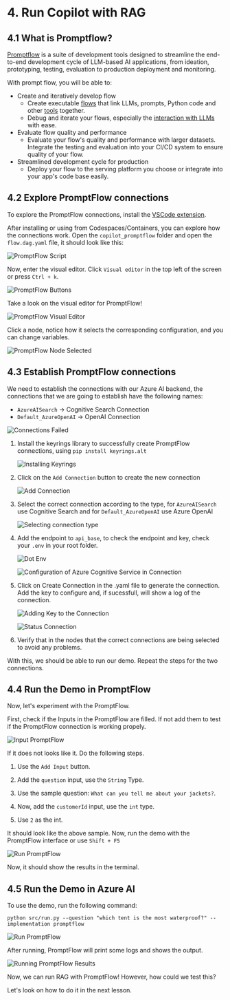 # 4. Run Copilot with RAG
## 4.1 What is Promptflow? 

[Promptflow](https://microsoft.github.io/promptflow/index.html) is a suite of development tools designed to streamline the end-to-end development cycle of LLM-based AI applications, from ideation, prototyping, testing, evaluation to production deployment and monitoring.

With prompt flow, you will be able to:

- Create and iteratively develop flow
    - Create executable [flows](https://microsoft.github.io/promptflow/concepts/concept-flows.html) that link LLMs, prompts, Python code and other [tools](https://microsoft.github.io/promptflow/concepts/concept-tools.html) together.
    - Debug and iterate your flows, especially the [interaction with LLMs](https://microsoft.github.io/promptflow/concepts/concept-connections.html) with ease.
- Evaluate flow quality and performance
    - Evaluate your flow's quality and performance with larger datasets.
    Integrate the testing and evaluation into your CI/CD system to ensure quality of your flow.
- Streamlined development cycle for production
    - Deploy your flow to the serving platform you choose or integrate into your app's code base easily.

## 4.2 Explore PromptFlow connections 

To explore the PromptFlow connections, install the [VSCode extension](https://marketplace.visualstudio.com/items?itemName=prompt-flow.prompt-flow&WT.mc_id=academic-0000-pablolopes).

After installing or using from Codespaces/Containers, you can explore how the connections work. Open the `copilot_promptflow` folder and open the `flow.dag.yaml` file, it should look like this:

![PromptFlow Script](../img/37-PromptFlowScript.png)

Now, enter the visual editor. Click `Visual editor` in the top left of the screen or press `Ctrl + k`.

![PromptFlow Buttons](../img/38-EnterPromptFlowVisualEditor.png)

Take a look on the visual editor for PromptFlow!

![PromptFlow Visual Editor](../img/39-PromptFlowVisualEditor.png)

Click a node, notice how it selects the corresponding configuration, and you can change variables.

![PromptFlow Node Selected](../img/40-PromptFlowNodeSelected.png)

## 4.3 Establish PromptFlow connections

We need to establish the connections with our Azure AI backend, the connections that we are going to establish have the following names:
- `AzureAISearch` -> Cognitive Search Connection
- `Default_AzureOpenAI` -> OpenAI Connection

![Connections Failed](../img/36-PromptFlowFail.png)

1. Install the keyrings library to successfully create PromptFlow connections, using `pip install keyrings.alt`

    ![Installing Keyrings](../img/43-InstallPipPackage.png)

2. Click on the `Add Connection` button to create the new connection

    ![Add Connection](../img/41-RedConnection.png)

3. Select the correct connection according to the type, for `AzureAISearch` use Cognitive Search and for `Default_AzureOpenAI` use Azure OpenAI

    ![Selecting connection type](../img/42-SelectConnection.png)

4. Add the endpoint to `api_base`, to check the endpoint and key, check your `.env` in your root folder.

    ![Dot Env](../img/45-DotEnvMenu.png)

    ![Configuration of Azure Cognitive Service in Connection](../img/44-AzureAIConfiguration.png)

5. Click on Create Connection in the .yaml file to generate the connection. Add the key to configure and, if sucessfull, will show a log of the connection.

    ![Adding Key to the Connection](../img/46-AddPasswordIntoConnection.png)

    ![Status Connection](../img/47-StatusConnection.png)

6. Verify that in the nodes that the correct connections are being selected to avoid any problems.

With this, we should be able to run our demo. Repeat the steps for the two connections.

## 4.4 Run the Demo in PromptFlow

Now, let's experiment with the PromptFlow. 

First, check if the Inputs in the PromptFlow are filled. If not add them to test if the PromptFlow connection is working propely.

![Input PromptFlow](../img/50-RunPromptFlowLocally.png)

If it does not looks like it. Do the following steps.

1. Use the `Add Input` button.

1. Add the `question` input, use the `String` Type.

1. Use the sample question: `What can you tell me about your jackets?`.

1. Now, add the `customerId` input, use the `int` type.

1. Use `2` as the int. 

It should look like the above sample. Now, run the demo with the PromptFlow interface or use `Shift + F5`

![Run PromptFlow](../img/51-RunPromptFlowButton.png)

Now, it should show the results in the terminal.

## 4.5 Run the Demo in Azure AI

To use the demo, run the following command: 

 `python src/run.py --question "which tent is the most waterproof?" --implementation promptflow`

![Run PromptFlow](../img/48-PromptFlowRunning.png)

After running, PromptFlow will print some logs and shows the output.

![Running PromptFlow Results](../img/49-RunningPromptFlowPython.png)

Now, we can run RAG with PromptFlow! However, how could we test this?

Let's look on how to do it in the next lesson.


